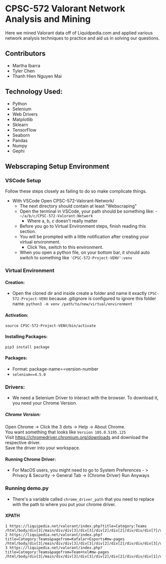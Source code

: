 # CPSC-572 Valorant Network Analysis and Mining
Here we mined Valorant data off of Liquidpedia.com and applied various network analysis techniques to practice and aid us in solving our questions.


## Contributors
- Martha Ibarra
- Tyler Chen
- Thanh Hien Nguyen Mai

## Technology Used:
- Python
- Selenium
- Web Drivers
- Matplotlib
- Sklearn
- TensorFlow
- Seaborn
- Pandas
- Numpy
- Gephi

## Webscraping Setup Environment

### VSCode Setup 
Follow these steps closely as failing to do so make complicate things.
- With VSCode Open CPSC-572-Valorant-Network/
    - The next directory should contain at least "Webscraping"
    - Open the terminal in VSCode, your path should be something like:
        -`~/a/b/c/CPSC-572-Valorant-Network`
        - Where a, b, c doesn't really matter
    - Before you go to Virtual Environment steps, finish reading this section. 
    - You will be prompted with a little notification after creating your virtual environment.
        - Click Yes, switch to this environment.
    - When you open a python file, on your bottom bar, it should auto switch to something like `'CPSC-572-Project-VENV':venv`

### Virtual Environment

#### Creation:

- Open the cloned dir and inside create a folder and name it exactly `CPSC-572-Project-VENV` because .gitignore is configured to ignore this folder name.
`python3 -m venv /path/to/new/virtual/environment`

#### Activation:

`source CPSC-572-Project-VENV/bin/activate`

#### Installing Packages:

`pip3 install package`

#### Packages:

-   Format: package-name==version-number
-   `selenium==4.5.0`

### Drivers:

-   We need a Selenium Driver to interact with the browser. To download it, you need your Chrome Version.

##### Chrome Version:
Open Chrome -> Click the 3 dots -> Help -> About Chrome.\
You want something that looks like `Version 105.0.5195.125`\
Visit https://chromedriver.chromium.org/downloads and download the respective driver.\
Save the driver into your workspace.

#### Running Chrome Driver:
- For MacOS users, you might need to go to System Preferences - > Privacy & Security -> General Tab -> (Chrome Driver) Run Anyways


### Running demo.py
- There's a variable called `chrome_driver_path` that you need to replace with the path to where you put your chrome driver.


#### XPATH
```
1 https://liquipedia.net/valorant/index.php?title=Category:Teams
/html/body/div[3]/main/div/div[3]/div[3]/div[2]/div[2]/div/div/div[7]/ul/li[12]/a
2 https://liquipedia.net/valorant/index.php?title=Category:Teams&pagefrom=Kafalar+Esports#mw-pages
/html/body/div[3]/main/div/div[3]/div[3]/div[2]/div[2]/div/div/div[3]/ul/li[13]/a
3 https://liquipedia.net/valorant/index.php?title=Category:Teams&pagefrom=Team+nxl#mw-pages
/html/body/div[3]/main/div/div[3]/div[3]/div[2]/div[2]/div/div/div[1]/ul/li[6]/a```

